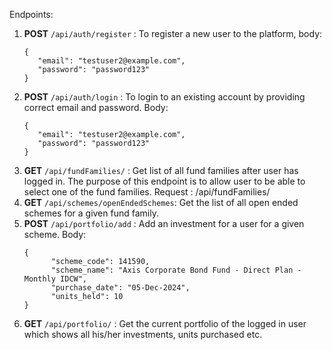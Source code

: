 Endpoints:

1. **POST** ```/api/auth/register``` : To register a new user to the platform, body: 
   ```
   {
      "email": "testuser2@example.com",
      "password": "password123"
   }
   ```
2. **POST** ```/api/auth/login``` : To login to an existing account by providing correct email and password. Body:
   ```
   {
      "email": "testuser2@example.com",
      "password": "password123"
   }
   ```
3. **GET** ```/api/fundFamilies/``` : Get list of all fund families after user has logged in. The purpose of this endpoint is to allow user to be able to select one of the fund families. Request : /api/fundFamilies/
4. **GET** ```/api/schemes/openEndedSchemes```: Get the list of all open ended schemes for a given fund family.
5. **POST** ```/api/portfolio/add``` : Add an investment for a user for a given scheme. Body:
   ```
   {
         "scheme_code": 141590,
         "scheme_name": "Axis Corporate Bond Fund - Direct Plan - Monthly IDCW",
         "purchase_date": "05-Dec-2024",
         "units_held": 10
   }
   ```
7. **GET** ```/api/portfolio/``` : Get the current portfolio of the logged in user which shows all his/her investments, units purchased etc. 
